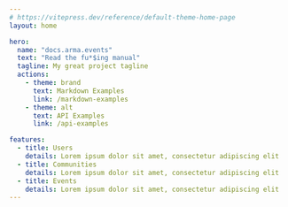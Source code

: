 ```yaml
---
# https://vitepress.dev/reference/default-theme-home-page
layout: home

hero:
  name: "docs.arma.events"
  text: "Read the fu*$ing manual"
  tagline: My great project tagline
  actions:
    - theme: brand
      text: Markdown Examples
      link: /markdown-examples
    - theme: alt
      text: API Examples
      link: /api-examples

features:
  - title: Users
    details: Lorem ipsum dolor sit amet, consectetur adipiscing elit
  - title: Communities
    details: Lorem ipsum dolor sit amet, consectetur adipiscing elit
  - title: Events
    details: Lorem ipsum dolor sit amet, consectetur adipiscing elit
---
```


